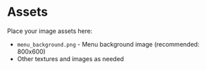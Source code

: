 # Assets

Place your image assets here:

- `menu_background.png` - Menu background image (recommended: 800x600)
- Other textures and images as needed
